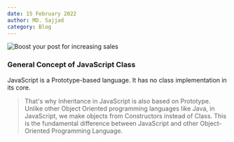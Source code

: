 ```yaml
---
date: 15 February 2022
author: MD. Sajjad
category: Blog
---
```


![Boost your post for increasing sales](/images/blog/2.jpg)

### General Concept of JavaScript Class

JavaScript is a Prototype-based language. It has no class implementation in its core.
> That's why Inheritance in JavaScript is also based on Prototype. Unlike other Object Oriented programming languages like Java, in JavaScript, we make objects from Constructors instead of Class. This is the fundamental difference between JavaScript and other Object-Oriented Programming Language.

